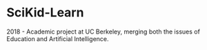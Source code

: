 # SciKid-Learn
2018 - Academic project at UC Berkeley, merging both the issues of Education and Artificial Intelligence. 
